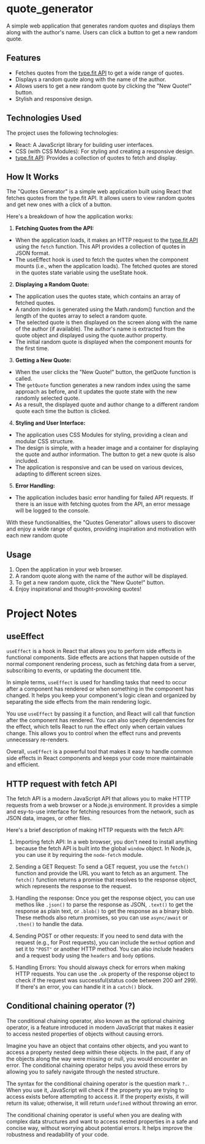 # quote_generator
A simple web application that generates random quotes and displays them along with the author's name. Users can click a button to get a new random quote.

## Features
- Fetches quotes from the [type.fit API](https://type.fit/api/quotes) to get a wide range of quotes.
- Displays a random quote along with the name of the author.
- Allows users to get a new random quote by clicking the "New Quote!" button.
- Stylish and responsive design.

## Technologies Used
The project uses the following technologies:

- React: A JavaScript library for building user interfaces.
- CSS (with CSS Modules): For styling and creating a responsive design.
- [type.fit API](https://type.fit/api/quotes): Provides a collection of quotes to fetch and display.

## How It Works
The "Quotes Generator" is a simple web application built using React that fetches quotes from the type.fit API. It allows users to view random quotes and get new ones with a click of a button.

Here's a breakdown of how the application works:

1. **Fetching Quotes from the API:**

  - When the application loads, it makes an HTTP request to the [type.fit API](https://type.fit/api/quotes) using the `fetch` function. This API provides a collection of quotes in JSON format.
  - The useEffect hook is used to fetch the quotes when the component mounts (i.e., when the application loads). The fetched quotes are stored in the quotes state variable using the useState hook.

2. **Displaying a Random Quote:**

  - The application uses the quotes state, which contains an array of fetched quotes.
  - A random index is generated using the Math.random() function and the length of the quotes array to select a random quote.
  - The selected quote is then displayed on the screen along with the name of the author (if available). The author's name is extracted from the quote object and displayed using the quote.author property.
  - The initial random quote is displayed when the component mounts for the first time.

3. **Getting a New Quote:**

  - When the user clicks the "New Quote!" button, the getQuote function is called.
  - The `getQuote` function generates a new random index using the same approach as before, and it updates the quote state with the new randomly selected quote.
  - As a result, the displayed quote and author change to a different random quote each time the button is clicked.

4. **Styling and User Interface:**

  - The application uses CSS Modules for styling, providing a clean and modular CSS structure.
  - The design is simple, with a header image and a container for displaying the quote and author information. The button to get a new quote is also included.
  - The application is responsive and can be used on various devices, adapting to different screen sizes.

5. **Error Handling:**

 - The application includes basic error handling for failed API requests. If there is an issue with fetching quotes from the API, an error message will be logged to the console.

With these functionalities, the "Quotes Generator" allows users to discover and enjoy a wide range of quotes, providing inspiration and motivation with each new random quote

## Usage
1. Open the application in your web browser.
2. A random quote along with the name of the author will be displayed.
3. To get a new random quote, click the "New Quote!" button.
4. Enjoy inspirational and thought-provoking quotes!

# Project Notes

## useEffect
`useEffect` is a hook in React that allows you to perform side effects in functional components. Side effects are actions that happen outside of the normal component rendering process, such as fetching data from a server, subscribing to events, or updating the document title. 

In simple terms, `useEffect` is used for handling tasks that need to occur after a component has rendered or when something in the component has changed. It helps you keep your component's logic clean and organized by separating the side effects from the main rendering logic.

You use `useEffect` by passing it a function, and React will call that function after the component has rendered. You can also specify dependencies for the effect, which tells React to run the effect only when certain values change. This allows you to control when the effect runs and prevents unnecessary re-renders.

Overall, `useEffect` is a powerful tool that makes it easy to handle common side effects in React components and keeps your code more maintainable and efficient.

## HTTP request with fetch API
The fetch API is a modern JavaScript API that allows you to make HTTTP requests from a web browser or a Node.js environment. It provides a simple and esy-to-use interface for fetching resources from the network, such as JSON data, images, or other files.

Here's a brief description of making HTTP requests with the fetch API:

1. Importing fetch API: In a web browser, you don't need to install anything because the fetch API is built into the global `window` object. In Node.js, you can use it by requiring the `node-fetch` module.

2. Sending a GET Request: To send a GET request, you use the `fetch()` function and provide the URL you want to fetch as an argument. The `fetch()` function returns a promise that resolves to the response object, which represents the response to the request.

3. Handling the response: Once you get the response object, you can use methos like `.json()` to parse the response as JSON, `.text()` to get the response as plain text, or `.blob()` to get the response as a binary blob. These methods also return promises, so you can use `async/await` or `.then()` to handle the data.

4. Sending POST or other requests: If you need to send data with the request (e.g., for Post requests), you can include the `method` option and set it to `"POST"` or another HTTP method. You can also include headers and a request body using the `headers` and `body` options.

5. Handling Errors: You should alsways check for errors when making HTTP requests. You can use the `.ok` property of the response object to check if the request was successful(status code between 200 anf 299). If there's an error, you can handle it in a `catch()` block.

## Conditional chaining operator (?)
The conditional chaining operator, also known as the optional chaining operator, is a feature introduced in modern JavaScript that makes it easier to access nested properties of objects without causing errors.

Imagine you have an object that contains other objects, and you want to access a property nested deep within these objects. In the past, if any of the objects along the way were missing or null, you would encounter an error. The conditional chaining operator helps you avoid these errors by allowing you to safely navigate through the nested structure. 

The syntax for the conditional chaining operator is the question mark `?.`. When you use it, JavaScript will check if the property you are trying to access exists before attempting to access it. If the property exists, it will return its value; otherwise, it will return `undefined` without throwing an error. 

The conditional chaining operator is useful when you are dealing with complex data structures and want to access nested properties in a safe and concise way, without worrying about potential errors. It helps improve the robustness and readability of your code.